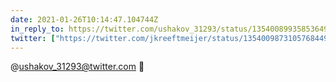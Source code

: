 ```yaml
---
date: 2021-01-26T10:14:47.104744Z
in_reply_to: https://twitter.com/ushakov_31293/status/1354008993585364992
twitter: ["https://twitter.com/jkreeftmeijer/status/1354009873105768449"]
---
```

@ushakov_31293@twitter.com 🤯

